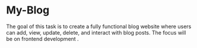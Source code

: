 # My-Blog
The goal of this task is to create a fully functional blog website where users can add, view, update, delete, and interact with blog posts. The focus will be on frontend development .
